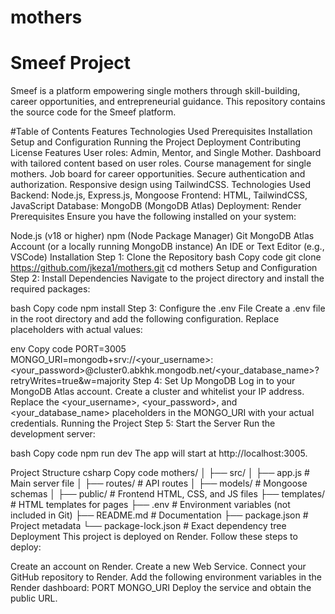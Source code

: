 # mothers



# Smeef Project
Smeef is a platform empowering single mothers through skill-building, career opportunities, and entrepreneurial guidance. This repository contains the source code for the Smeef platform.

#Table of Contents
Features
Technologies Used
Prerequisites
Installation
Setup and Configuration
Running the Project
Deployment
Contributing
License
Features
User roles: Admin, Mentor, and Single Mother.
Dashboard with tailored content based on user roles.
Course management for single mothers.
Job board for career opportunities.
Secure authentication and authorization.
Responsive design using TailwindCSS.
Technologies Used
Backend: Node.js, Express.js, Mongoose
Frontend: HTML, TailwindCSS, JavaScript
Database: MongoDB (MongoDB Atlas)
Deployment: Render
Prerequisites
Ensure you have the following installed on your system:

Node.js (v18 or higher)
npm (Node Package Manager)
Git
MongoDB Atlas Account (or a locally running MongoDB instance)
An IDE or Text Editor (e.g., VSCode)
Installation
Step 1: Clone the Repository
bash
Copy code
git clone https://github.com/jkeza1/mothers.git
cd mothers
Setup and Configuration
Step 2: Install Dependencies
Navigate to the project directory and install the required packages:

bash
Copy code
npm install
Step 3: Configure the .env File
Create a .env file in the root directory and add the following configuration. Replace placeholders with actual values:

env
Copy code
PORT=3005
MONGO_URI=mongodb+srv://<your_username>:<your_password>@cluster0.abkhk.mongodb.net/<your_database_name>?retryWrites=true&w=majority
Step 4: Set Up MongoDB
Log in to your MongoDB Atlas account.
Create a cluster and whitelist your IP address.
Replace the <your_username>, <your_password>, and <your_database_name> placeholders in the MONGO_URI with your actual credentials.
Running the Project
Step 5: Start the Server
Run the development server:

bash
Copy code
npm run dev
The app will start at http://localhost:3005.

Project Structure
csharp
Copy code
mothers/
│
├── src/
│   ├── app.js          # Main server file
│   ├── routes/         # API routes
│   ├── models/         # Mongoose schemas
│
├── public/             # Frontend HTML, CSS, and JS files
├── templates/          # HTML templates for pages
├── .env                # Environment variables (not included in Git)
├── README.md           # Documentation
├── package.json        # Project metadata
└── package-lock.json   # Exact dependency tree
Deployment
This project is deployed on Render. Follow these steps to deploy:

Create an account on Render.
Create a new Web Service.
Connect your GitHub repository to Render.
Add the following environment variables in the Render dashboard:
PORT
MONGO_URI
Deploy the service and obtain the public URL.
